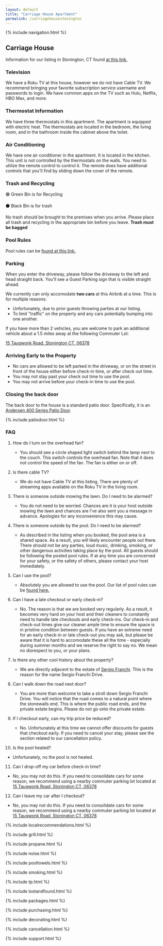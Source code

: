 ```yaml
---
layout: default
title: "Carriage House Apartment"
permalink: /carriagehousestonington
---
```


{% include navigation.html %}

## Carriage House

Information for our listing in Stonington, CT found [at this link.](https://www.airbnb.com/h/carriagehousestonington)

### Television

We have a Roku TV at this house, however we do not have Cable TV. We recommend bringing your favorite subscription service username and passwords to login. We have common apps on the TV such as Hulu, Netflix, HBO Max, and more.

### Thermostat Information

We have three thermostats in this apartment. The apartment is equipped with electric heat. The thermostats are located in the bedroom, the living room, and in the bathroom inside the cabinet above the toilet.

### Air Conditioning

We have one air conditioner in the apartment. It is located in the kitchen. This unit is not controlled by the thermostats on the walls. You need to utilize the remote control to control it. The remote does have additional controls that you'll find by sliding down the cover of the remote.

### Trash and Recycling

🟢 Green Bin is for Recycling

⚫ Black Bin is for trash

No trash should be brought to the premises when you arrive. Please place all trash and recycling in the appropriate bin before you leave. **Trash must be bagged**

### Pool Rules

Pool rules can be [found at this link.](/carriagehouse/poolrules)

### Parking

When you enter the driveway, please follow the driveway to the left and head straight back. You'll see a Guest Parking sign that is visible straight ahead.

We currently can only accomodate **two cars** at this Airbnb at a time. This is for multiple reasons:

- Unfortunately, due to prior guests throwing parties at our listing.
- To limit "traffic" on the property and any cars potentially bumping into one another.

If you have more than 2 vehicles, you are welcome to park an additional vehicle about a 1.5 miles away at the following Commuter Lot:

[15 Taugwonk Road, Stonington CT, 06378](https://www.google.com/search?q=15+Taugwonk+Road%2C+Stonington+CT%2C+06378&oq=15+Taugwonk+Road%2C+Stonington+CT%2C+06378&aqs=chrome..69i57j33i299j33i22i29i30.549j0j7&sourceid=chrome&ie=UTF-8#)

### Arriving Early to the Property

- No cars are allowed to be left parked in the driveway, or on the street in front of the house either before check-in time, or after check out time.
- You may not stay past your check out time to use the pool.
- You may not arrive before your check-in time to use the pool.

### Closing the back door

The back door to the house is a standard patio door. Specifically, it is an [Andersen 400 Series Patio Door](https://www.andersenwindows.com/windows-and-doors/doors/french-doors-hinged-patio-doors/400-series-frenchwood-hinged-patio-door/#/learn).

{% include patiodoor.html %}

### FAQ

1. How do I turn on the overhead fan?

   - You should see a circle shaped light switch behind the lamp next to the couch. This switch controls the overhead fan. Note that it does not control the speed of the fan. The fan is either on or off.

2. Is there cable TV?

   - We do not have Cable TV at this listing. There are plenty of streaming apps available on the Roku TV in the living room.

3. There is someone outside mowing the lawn. Do I need to be alarmed?

   - You do not need to be worried. Chances are it is your host outside mowing the lawn and chances are I've also sent you a message in advance. Apologies for any inconvenience this may cause.

4. There is someone outside by the pool. Do I need to be alarmed?

   - As described in the listing when you booked, the pool area is a shared space. As a result, you will likely encounter people out there. There should not be any parties, loud music, drinking, smoking, or other dangerous activities taking place by the pool. All guests should be following the posted pool rules. If at any time you are concerned for your safety, or the safety of others, please contact your host immediately.

5. Can I use the pool?

   - Absolutely you are allowed to use the pool. Our list of pool rules can be [found here.](/carriagehouse/poolrules)

6. Can I have a late checkout or early check-in?

   - No. The reason is that we are booked very regularly. As a result, it becomes very hard on your host and their cleaners to constantly need to handle late checkouts and early check-ins. Our check-in and check-out times give our cleaner ample time to ensure the space is in pristine condition between guests. If you have an extreme need for an early check-in or late check-out you may ask, but please be aware that it is hard to accomodate these all the time - especially during summer months and we reserve the right to say no. We mean no disrespect to you, or your plans.

7. Is there any other cool history about the property?

   - We are directly adjacent to the estate of [Sergio Franchi](https://en.wikipedia.org/wiki/Sergio_Franchi). This is the reason for the name Sergio Franchi Drive.

8. Can I walk down the road next door?

   - You are more than welcome to take a stroll down Sergio Franchi Drive. You will notice that the road comes to a natural point where the stonewalls end. This is where the public road ends, and the private estate begins. Please do not go onto the private estate.

9. If I checkout early, can my trip price be reduced?

   - No. Unfortunately at this time we cannot offer discounts for guests that checkout early. If you need to cancel your stay, please see the section related to our cancellation policy.

10. Is the pool heated?

   - Unfortunately, no the pool is not heated.

11. Can I drop-off my car before check-in time?

   - No, you may not do this. If you need to consolidate cars for some reason, we recommend using a nearby commuter parking lot located at [15 Taugwonk Road, Stonington CT, 06378](https://www.google.com/search?q=15+Taugwonk+Road%2C+Stonington+CT%2C+06378&oq=15+Taugwonk+Road%2C+Stonington+CT%2C+06378&aqs=chrome..69i57j33i299j33i22i29i30.549j0j7&sourceid=chrome&ie=UTF-8#)

12. Can I leave my car after I checkout?

   - No, you may not do this. If you need to consolidate cars for some reason, we recommend using a nearby commuter parking lot located at [15 Taugwonk Road, Stonington CT, 06378](https://www.google.com/search?q=15+Taugwonk+Road%2C+Stonington+CT%2C+06378&oq=15+Taugwonk+Road%2C+Stonington+CT%2C+06378&aqs=chrome..69i57j33i299j33i22i29i30.549j0j7&sourceid=chrome&ie=UTF-8#)

{% include localrecommendations.html %}

{% include grill.html %}

{% include propane.html %}

{% include noise.html %}

{% include pooltowels.html %}

{% include smoking.html %}

{% include tp.html %}

{% include lostandfound.html %}

{% include packages.html %}

{% include purchasing.html %}

{% include decorating.html %}

{% include cancellation.html %}

{% include support.html %}
